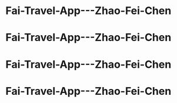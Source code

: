 # Fai-Travel-App---Zhao-Fei-Chen
# Fai-Travel-App---Zhao-Fei-Chen
# Fai-Travel-App---Zhao-Fei-Chen
# Fai-Travel-App---Zhao-Fei-Chen
